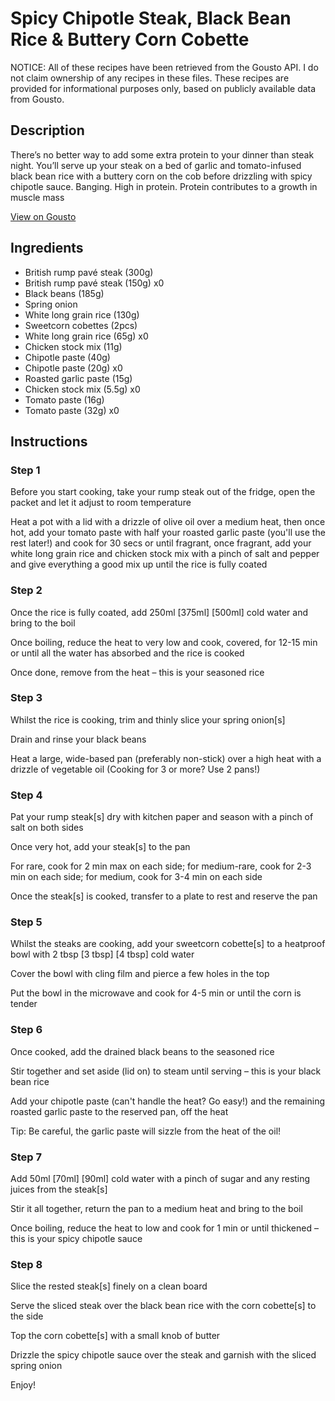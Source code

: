 # Spicy Chipotle Steak, Black Bean Rice & Buttery Corn Cobette

NOTICE: All of these recipes have been retrieved from the Gousto API. I do not claim ownership of any recipes in these files. These recipes are provided for informational purposes only, based on publicly available data from Gousto.

## Description

There’s no better way to add some extra protein to your dinner than steak night. You’ll serve up your steak on a bed of garlic and tomato-infused black bean rice with a buttery corn on the cob before drizzling with spicy chipotle sauce. Banging. High in protein. Protein contributes to a growth in muscle mass

[View on Gousto](https://www.gousto.co.uk/recipes/cookbook/hp-spicy-chipotle-steak-black-bean-rice-buttery-corn-cobette)

## Ingredients

- British rump pavé steak (300g)
- British rump pavé steak (150g) x0
- Black beans (185g)
- Spring onion
- White long grain rice (130g)
- Sweetcorn cobettes (2pcs)
- White long grain rice (65g) x0
- Chicken stock mix (11g)
- Chipotle paste (40g)
- Chipotle paste (20g) x0
- Roasted garlic paste (15g)
- Chicken stock mix (5.5g) x0
- Tomato paste (16g)
- Tomato paste (32g) x0

## Instructions


### Step 1

Before you start cooking, take your rump steak out of the fridge, open the packet and let it adjust to room temperature

Heat a pot with a lid with a drizzle of olive oil over a medium heat, then once hot, add your tomato paste with half your roasted garlic paste (you'll use the rest later!) and cook for 30 secs or until fragrant, once fragrant, add your white long grain rice and chicken stock mix with a pinch of salt and pepper and give everything a good mix up until the rice is fully coated


### Step 2

Once the rice is fully coated, add 250ml <span class="text-purple">[375ml]</span> <span class="text-danger">[500ml] </span>cold water and bring to the boil

Once boiling, reduce the heat to very low and cook, covered, for 12-15 min or until all the water has absorbed and the rice is cooked

Once done, remove from the heat – this is your seasoned rice


### Step 3

Whilst the rice is cooking, trim and thinly slice your spring onion[s]

Drain and rinse your black beans

Heat a large, wide-based pan (preferably non-stick) over a high heat with a drizzle of vegetable oil (Cooking for 3 or more? Use 2 pans!)


### Step 4

Pat your rump steak[s] dry with kitchen paper and season with a pinch of salt on both sides

Once very hot, add your steak[s] to the pan

For rare, cook for 2 min max on each side; for medium-rare, cook for 2-3 min on each side; for medium, cook for 3-4 min on each side

Once the steak[s] is cooked, transfer to a plate to rest and reserve the pan


### Step 5

Whilst the steaks are cooking, add your sweetcorn cobette[s] to a heatproof bowl with 2 tbsp <span class="text-purple">[3 tbsp] </span><span class="text-danger">[4 tbsp] </span>cold water

Cover the bowl with cling film and pierce a few holes in the top

Put the bowl in the microwave and cook for 4-5 min or until the corn is tender


### Step 6

Once cooked, add the drained black beans to the seasoned rice

Stir together and set aside (lid on) to steam until serving – this is your black bean rice

Add your chipotle paste (can't handle the heat? Go easy!) and the remaining roasted garlic paste to the reserved pan, off the heat

Tip: Be careful, the garlic paste will sizzle from the heat of the oil!


### Step 7

Add 50ml <span class="text-purple">[70ml]</span><span class="text-danger"> [90ml] </span>cold water with a pinch of sugar and any resting juices from the steak[s]

Stir it all together, return the pan to a medium heat and bring to the boil

Once boiling, reduce the heat to low and cook for 1 min or until thickened – this is your spicy chipotle sauce

### Step 8

Slice the rested steak[s] finely on a clean board

Serve the sliced steak over the black bean rice with the corn cobette[s] to the side

Top the corn cobette[s] with a small knob of butter

Drizzle the spicy chipotle sauce over the steak and garnish with the sliced spring onion

Enjoy!

